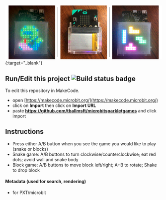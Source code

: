 
[![banner](banner.GIF)](https://www.youtube.com/watch?v=VbkmTn-2-Kg){:target="_blank"} 


## Run/Edit this project ![Build status badge](https://github.com/tballmsft/microbitsparkletgames/workflows/MakeCode/badge.svg)

To edit this repository in MakeCode.

* open [https://makecode.microbit.org/](https://makecode.microbit.org/)
* click on **Import** then click on **Import URL**
* paste **https://github.com/tballmsft/microbitsparkletgames** and click import

## Instructions

- Press either A/B button when you see the game you would like to play (snake or blocks)
- Snake game: A/B buttons to turn clockwise/counterclockwise; eat red dots; avoid wall and snake body
- Block game: A/B buttons to move block left/right; A+B to rotate; Shake to drop block

#### Metadata (used for search, rendering)

* for PXT/microbit
<script src="https://makecode.com/gh-pages-embed.js"></script><script>makeCodeRender("{{ site.makecode.home_url }}", "{{ site.github.owner_name }}/{{ site.github.repository_name }}");</script>
